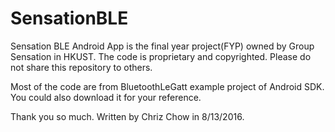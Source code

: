 # SensationBLE
Sensation BLE Android App is the final year project(FYP) owned by Group Sensation in HKUST.
The code is proprietary and copyrighted. Please do not share this repository to others.

Most of the code are from BluetoothLeGatt example project of Android SDK.
You could also download it for your reference.

Thank you so much.
Written by Chriz Chow in 8/13/2016.
